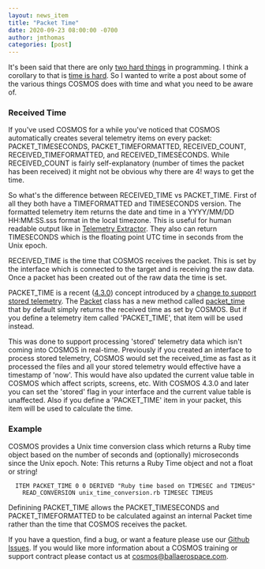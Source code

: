 ```yaml
---
layout: news_item
title: "Packet Time"
date: 2020-09-23 08:00:00 -0700
author: jmthomas
categories: [post]
---
```


It's been said that there are only [two hard things](https://martinfowler.com/bliki/TwoHardThings.html) in programming. I think a corollary to that is [time is hard](https://medium.com/@BlueTaslem/time-is-hard-for-computers-programmers-14ef2a7ece77). So I wanted to write a post about some of the various things COSMOS does with time and what you need to be aware of.

### Received Time

If you've used COSMOS for a while you've noticed that COSMOS automatically creates several telemetry items on every packet: PACKET_TIMESECONDS, PACKET_TIMEFORMATTED, RECEIVED_COUNT, RECEIVED_TIMEFORMATTED, and RECEIVED_TIMESECONDS. While RECEIVED_COUNT is fairly self-explanatory (number of times the packet has been received) it might not be obvious why there are 4! ways to get the time.

So what's the difference between RECEIVED_TIME vs PACKET_TIME. First of all they both have a TIMEFORMATTED and TIMESECONDS version. The formatted telemetry item returns the date and time in a YYYY/MM/DD HH:MM:SS.sss format in the local timezone. This is useful for human readable output like in [Telemetry Extractor](/docs/v4/tools#telemetry-extractor). They also can return TIMESECONDS which is the floating point UTC time in seconds from the Unix epoch.

RECEIVED_TIME is the time that COSMOS receives the packet. This is set by the interface which is connected to the target and is receiving the raw data. Once a packet has been created out of the raw data the time is set.

PACKET_TIME is a recent ([4.3.0](https://cosmosc2.com/news/2018/08/30/cosmos-4-3-0-released/)) concept introduced by a [change to support stored telemetry](https://github.com/BallAerospace/COSMOS/issues/814). The [Packet](/docs/v4/packet-class/) class has a new method called [packet_time](https://github.com/BallAerospace/COSMOS/blob/cosmos4/lib/cosmos/packets/packet.rb#L243) that by default simply returns the received time as set by COSMOS. But if you define a telemetry item called 'PACKET_TIME', that item will be used instead.

This was done to support processing 'stored' telemetry data which isn't coming into COSMOS in real-time. Previously if you created an interface to process stored telemetry, COSMOS would set the received_time as fast as it processed the files and all your stored telemetry would effective have a timestamp of 'now'. This would have also updated the current value table in COSMOS which affect scripts, screens, etc. With COSMOS 4.3.0 and later you can set the 'stored' flag in your interface and the current value table is unaffected. Also if you define a 'PACKET_TIME' item in your packet, this item will be used to calculate the time.

### Example

COSMOS provides a Unix time conversion class which returns a Ruby time object based on the number of seconds and (optionally) microseconds since the Unix epoch. Note: This returns a Ruby Time object and not a float or string!

```
  ITEM PACKET_TIME 0 0 DERIVED "Ruby time based on TIMESEC and TIMEUS"
    READ_CONVERSION unix_time_conversion.rb TIMESEC TIMEUS
```

Definining PACKET_TIME allows the PACKET_TIMESECONDS and PACKET_TIMEFORMATTED to be calculated against an internal Packet time rather than the time that COSMOS receives the packet.

If you have a question, find a bug, or want a feature please use our [Github Issues](https://github.com/BallAerospace/COSMOS/issues). If you would like more information about a COSMOS training or support contract please contact us at <cosmos@ballaerospace.com>.

